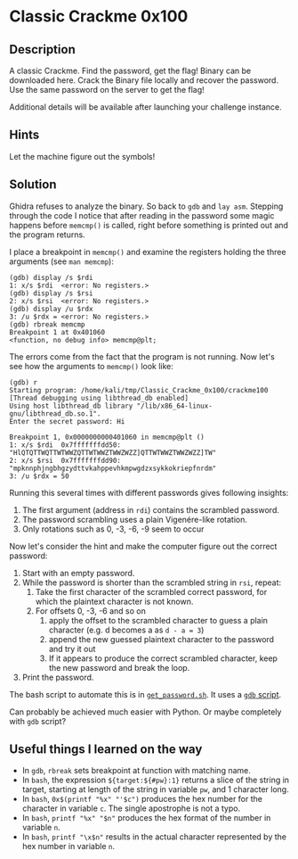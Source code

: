 # Classic Crackme 0x100 #

## Description ##

A classic Crackme. Find the password, get the flag! Binary can be
downloaded here. Crack the Binary file locally and recover the
password. Use the same password on the server to get the flag!

Additional details will be available after launching your challenge
instance.

## Hints ##

Let the machine figure out the symbols!

## Solution ##

Ghidra refuses to analyze the binary. So back to `gdb` and `lay
asm`. Stepping through the code I notice that after reading in the
password some magic happens before `memcmp()` is called, right before
something is printed out and the program returns. 

I place a breakpoint in `memcmp()` and examine the registers holding
the three arguments (see `man memcmp`):

``` gdb
(gdb) display /s $rdi
1: x/s $rdi  <error: No registers.>
(gdb) display /s $rsi
2: x/s $rsi  <error: No registers.>
(gdb) display /u $rdx
3: /u $rdx = <error: No registers.>
(gdb) rbreak memcmp
Breakpoint 1 at 0x401060
<function, no debug info> memcmp@plt;
```

The errors come from the fact that the program is not running. Now
let's see how the arguments to `memcmp()` look like:

``` gdb
(gdb) r
Starting program: /home/kali/tmp/Classic_Crackme_0x100/crackme100 
[Thread debugging using libthread_db enabled]
Using host libthread_db library "/lib/x86_64-linux-gnu/libthread_db.so.1".
Enter the secret password: Hi

Breakpoint 1, 0x0000000000401060 in memcmp@plt ()
1: x/s $rdi  0x7fffffffdd50:    "HlQTQTTWQTTWTWWZQTTWTWWZTWWZWZZ]QTTWTWWZTWWZWZZ]TW"
2: x/s $rsi  0x7fffffffdd90:    "mpknnphjngbhgzydttvkahppevhkmpwgdzxsykkokriepfnrdm"
3: /u $rdx = 50
```

Running this several times with different passwords gives following
insights:

1. The first argument (address in `rdi`) contains the scrambled
   password.
2. The password scrambling uses a plain Vigenére-like rotation. 
3. Only rotations such as 0, -3, -6, -9 seem to occur

Now let's consider the hint and make the computer figure out the
correct password:

1. Start with an empty password.
2. While the password is shorter than the scrambled string in `rsi`,
   repeat:
   1. Take the first character of the scrambled correct password, for
   which the plaintext character is not known.
   2. For offsets 0, -3, -6 and so on
	  1. apply the offset to the scrambled character to guess a plain
      character (e.g. d becomes a as `d - a = 3`)
	  2. append the new guessed plaintext character to the password and
      try it out
	  3. If it appears to produce the correct scrambled character, keep
      the new password and break the loop.
3. Print the password.

The bash script to automate this is in
[`get_password.sh`](get_password.sh). It uses a [`gdb`
script](gdb_script).

Can probably be achieved much easier with Python. Or maybe completely
with `gdb` script?

## Useful things I learned on the way ##

* In `gdb`, `rbreak` sets breakpoint at function with matching name.
* In `bash`, the expression `${target:${#pw}:1}` returns a slice of the string in
  target, starting at length of the string in variable `pw`, and 1
  character long.
* In `bash`, `0x$(printf "%x" "'$c")` produces the hex number for
  the character in variable `c`. The single apostrophe is not a typo. 
* In `bash`,  `printf "%x" "$n"` produces the hex format of the number
  in variable `n`.
* In `bash`, `printf "\x$n"` results in the actual character
  represented by the hex number in variable `n`.
